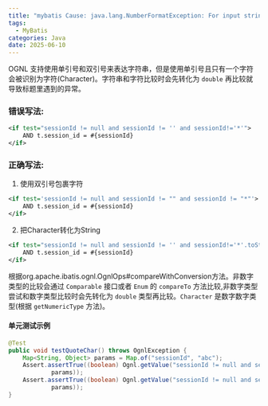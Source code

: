 ```yaml
---
title: "mybatis Cause: java.lang.NumberFormatException: For input string:"
tags:
  - MyBatis
categories: Java
date: 2025-06-10
---
```


OGNL 支持使用单引号和双引号来表达字符串，但是使用单引号且只有一个字符会被识别为字符(Character)。字符串和字符比较时会先转化为 `double` 再比较就导致标题里遇到的异常。
### 错误写法:
```XML
<if test="sessionId != null and sessionId != '' and sessionId!='*'">  
    AND t.session_id = #{sessionId}  
</if>
```
### 正确写法:

1. 使用双引号包裹字符

```XML
<if test='sessionId != null and sessionId != "" and sessionId != "*"'>  
    AND t.session_id = #{sessionId}  
</if>
```

2. 把Character转化为String
```XML
<if test="sessionId != null and sessionId != '' and sessionId!='*'.toString()">  
    AND t.session_id = #{sessionId}  
</if>
```

根据org.apache.ibatis.ognl.OgnlOps#compareWithConversion方法。非数字类型的比较会通过 `Comparable` 接口或者 `Enum` 的 `compareTo` 方法比较,非数字类型尝试和数字类型比较时会先转化为 `double` 类型再比较。`Character` 是数字数字类型(根据 `getNumericType` 方法)。

####  单元测试示例
```Java
@Test  
public void testQuoteChar() throws OgnlException {  
    Map<String, Object> params = Map.of("sessionId", "abc");  
    Assert.assertTrue((boolean) Ognl.getValue("sessionId != null and sessionId != '' and sessionId!='*'.toString()",  
            params));  
    Assert.assertTrue((boolean) Ognl.getValue("sessionId != null and sessionId != \"\" and sessionId!=\"*\"",  
            params));  
}
```